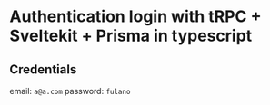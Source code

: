 # Authentication login with tRPC + Sveltekit + Prisma in typescript

## Credentials
email: `a@a.com`
password: `fulano`
